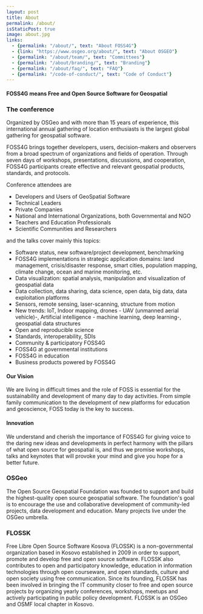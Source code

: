 ```yaml
---
layout: post
title: About
permalink: /about/
isStaticPost: true
image: about.jpg
links:
  - {permalink: "/about/", text: "About FOSS4G"}
  - {link: "https://www.osgeo.org/about/", text: "About OSGEO"}
  - {permalink: "/about/team/", text: "Committees"}
  - {permalink: "/about/branding/", text: "Branding"}
  - {permalink: "/about/faq/", text: "FAQ"}
  - {permalink: "/code-of-conduct/", text: "Code of Conduct"}
---
```


#### FOSS4G means Free and Open Source Software for Geospatial

### The conference

Organized by OSGeo and with more than 15 years of experience, this international annual gathering of location enthusiasts is the largest global gathering for geospatial software.

FOSS4G brings together developers, users, decision-makers and observers from a broad spectrum of organizations and fields of operation. Through seven days of workshops, presentations, discussions, and cooperation, FOSS4G participants create effective and relevant geospatial products, standards, and protocols.

Conference attendees are

- Developers and Users of GeoSpatial Software
- Technical Leaders
- Private Companies
- National and International Organizations, both Governmental and NGO
- Teachers and Education Professionals
- Scientific Communities and Researchers

and the talks cover mainly this topics:

- Software status, new software/project development, benchmarking
- FOSS4G implementations in strategic application domains: land management, crisis/disaster response, smart cities, population mapping, climate change, ocean and marine monitoring, etc.
- Data visualization: spatial analysis, manipulation and visualization of geospatial data
- Data collection, data sharing, data science, open data, big data, data exploitation platforms
- Sensors, remote sensing, laser-scanning, structure from motion
- New trends: IoT, Indoor mapping, drones - UAV (unmanned aerial vehicle)-, Artificial intelligence - machine learning, deep learning-, geospatial data structures
- Open and reproducible science
- Standards, interoperability, SDIs
- Community & participatory FOSS4G
- FOSS4G at governmental institutions
- FOSS4G in education
- Business products powered by FOSS4G

#### Our Vision

We are living in difficult times and the role of FOSS is essential for the sustainability and development of many day to day activities. From simple family communication to the development of new platforms for education and geoscience, FOSS today is the key to success.

#### Innovation

We understand and cherish the importance of FOSS4G for giving voice to the daring new ideas and developments in perfect harmony with the pillars of what open source for geospatial is, and thus we promise workshops, talks and keynotes that will provoke your mind and give you hope for a better future.

### OSGeo

The Open Source Geospatial Foundation was founded to support and build the highest-quality open source geospatial software. The foundation's goal is to encourage the use and collaborative development of community-led projects, data development and education. Many projects live under the OSGeo umbrella.

### FLOSSK

Free Libre Open Source Software Kosova (FLOSSK) is a non-governmental organization based in Kosovo established in 2009 in order to support, promote and develop free and open source software. FLOSSK also contributes to open and participatory knowledge, education in information technologies through open courseware, and open standards, culture and open society using free communication. Since its founding, FLOSSK has been involved in bringing the IT community closer to free and open source projects by organizing yearly conferences, workshops, meetups and actively participating in public policy development.
FLOSSK is an OSGeo and OSMF local chapter in Kosovo.
